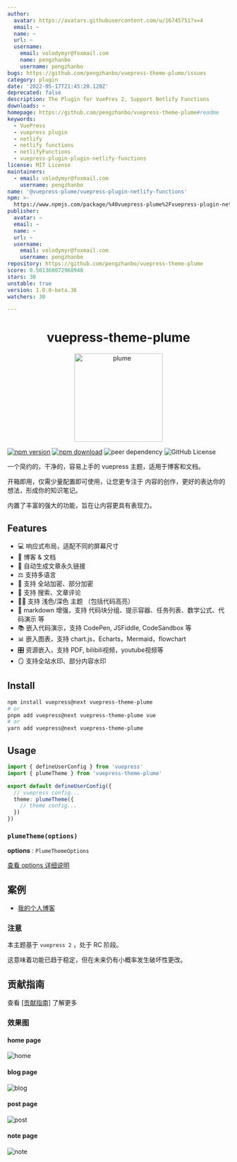 ```yaml
---
author:
  avatar: https://avatars.githubusercontent.com/u/16745751?v=4
  email: ~
  name: ~
  url: ~
  username:
    email: volodymyr@foxmail.com
    name: pengzhanbo
    username: pengzhanbo
bugs: https://github.com/pengzhanbo/vuepress-theme-plume/issues
category: plugin
date: '2022-05-17T21:45:20.120Z'
deprecated: false
description: The Plugin for VuePres 2, Support Netlify Functions
downloads: ~
homepage: https://github.com/pengzhanbo/vuepress-theme-plume#readme
keywords:
  - VuePress
  - vuepress plugin
  - netlify
  - netlify functions
  - netlifyFunctions
  - vuepress-plugin-plugin-netlify-functions
license: MIT License
maintainers:
  - email: volodymyr@foxmail.com
    username: pengzhanbo
name: '@vuepress-plume/vuepress-plugin-netlify-functions'
npm: >-
  https://www.npmjs.com/package/%40vuepress-plume%2Fvuepress-plugin-netlify-functions
publisher:
  avatar: ~
  email: ~
  name: ~
  url: ~
  username:
    email: volodymyr@foxmail.com
    username: pengzhanbo
repository: https://github.com/pengzhanbo/vuepress-theme-plume
score: 0.501360072968948
stars: 30
unstable: true
version: 1.0.0-beta.36
watchers: 30

---
```


<h1 align="center">vuepress-theme-plume</h1>
<p align="center">
<img src="/preview/plume.svg" width="200px" alt="plume" />
</p>

[![npm version](https://img.shields.io/npm/v/vuepress-theme-plume?color=32A9C3&labelColor=1B3C4A&label=npm)](https://www.npmjs.com/package/vuepress-theme-plume)
[![npm download](https://img.shields.io/npm/dy/vuepress-theme-plume?color=32A9C3&labelColor=1B3C4A&label=downloads)](https://www.npmjs.com/package/vuepress-theme-plume)
![peer dependency](https://img.shields.io/npm/dependency-version/vuepress-theme-plume/peer/vuepress?color=32A9C3&labelColor=1B3C4A)
![GitHub License](https://img.shields.io/github/license/pengzhanbo/vuepress-theme-plume?color=32A9C3&labelColor=1B3C4A)

一个简约的，干净的，容易上手的 vuepress 主题，适用于博客和文档。

开箱即用，仅需少量配置即可使用，让您更专注于 内容的创作，更好的表达你的想法，形成你的知识笔记。

内置了丰富的强大的功能，旨在让内容更具有表现力。

## Features

- 💻 响应式布局，适配不同的屏幕尺寸
- 📖 博客 & 文档
- 🔗 自动生成文章永久链接
- ⚖  支持多语言
- 🔑 支持 全站加密、部分加密
- 👀 支持 搜索、文章评论
- 👨‍💻‍ 支持 浅色/深色 主题 （包括代码高亮）
- 📠 markdown 增强，支持 代码块分组、提示容器、任务列表、数学公式、代码演示 等
- 📚 嵌入代码演示，支持 CodePen, JSFiddle, CodeSandbox 等
- 📊 嵌入图表，支持 chart.js，Echarts，Mermaid，flowchart
- 🎛 资源嵌入，支持 PDF, bilibili视频，youtube视频等
- 🪞 支持全站水印、部分内容水印

## Install

``` sh
npm install vuepress@next vuepress-theme-plume
# or
pnpm add vuepress@next vuepress-theme-plume vue
# or
yarn add vuepress@next vuepress-theme-plume
```

## Usage

``` ts
import { defineUserConfig } from 'vuepress'
import { plumeTheme } from 'vuepress-theme-plume'

export default defineUserConfig({
  // vuepress config...
  theme: plumeTheme({
    // theme config...
  })
})
```

### `plumeTheme(options)`

__options__ : `PlumeThemeOptions`

[查看 options 详细说明](https://theme-plume.vuejs.press//config/basic/)

## 案例

- [我的个人博客](https://pengzhanbo.cn/)

### 注意

本主题基于 `vuepress 2` ，处于 RC 阶段。

这意味着功能已趋于稳定，但在未来仍有小概率发生破坏性更改。

## 贡献指南

查看 [[贡献指南]](/CONTRIBUTING.md) 了解更多

### 效果图

#### home page

![home](/preview/preview-home.jpeg)

#### blog page

![blog](/preview/preview-blog.jpeg?t=1)

#### post page

![post](/preview/preview-post.jpeg)

#### note page

![note](/preview/preview-note.jpeg)
